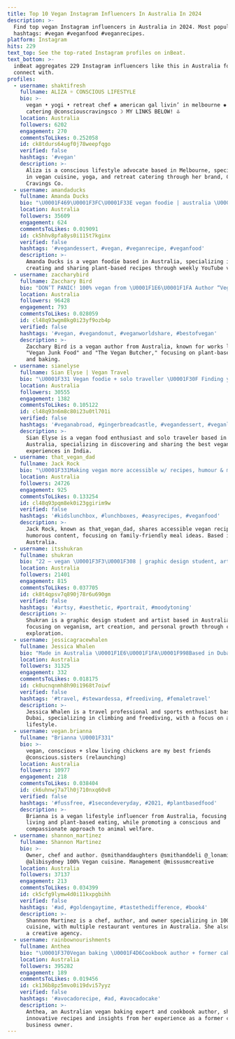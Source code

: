 ```yaml
---
title: Top 10 Vegan Instagram Influencers In Australia In 2024
description: >-
  Find top vegan Instagram influencers in Australia in 2024. Most popular
  hashtags: #vegan #veganfood #veganrecipes.
platform: Instagram
hits: 229
text_top: See the top-rated Instagram profiles on inBeat.
text_bottom: >-
  inBeat aggregates 229 Instagram influencers like this in Australia for you to
  connect with.
profiles:
  - username: shaktifresh
    fullname: ALIZA ☼ CONSCIOUS LIFESTYLE
    bio: >-
      vegan • yogi • retreat chef ❀ american gal livin’ in melbourne ✺ chef &
      catering @consciouscravingsco ☽ MY LINKS BELOW! ⥥
    location: Australia
    followers: 6202
    engagement: 270
    commentsToLikes: 0.252058
    id: ck8tdurs64ugf0j78weepfqgo
    verified: false
    hashtags: '#vegan'
    description: >-
      Aliza is a conscious lifestyle advocate based in Melbourne, specializing
      in vegan cuisine, yoga, and retreat catering through her brand, Conscious
      Cravings Co.
  - username: amandaducks
    fullname: Amanda Ducks
    bio: "\U0001F469\U0001F3FC‍\U0001F33E vegan foodie | australia \U0001F31E hello@amandaducks.com \U0001FAB4 weekly videos on youtube"
    location: Australia
    followers: 35609
    engagement: 624
    commentsToLikes: 0.019091
    id: ck5hhv8pfa8ys0i115t7kginx
    verified: false
    hashtags: '#vegandessert, #vegan, #veganrecipe, #veganfood'
    description: >-
      Amanda Ducks is a vegan foodie based in Australia, specializing in
      creating and sharing plant-based recipes through weekly YouTube videos.
  - username: zaccharybird
    fullname: Zacchary Bird
    bio: "DON’T PANIC! 100% vegan from \U0001F1E6\U0001F1FA Author “Vegan Junk Food” \U0001F354 & “The Vegan Butcher” EN/NL/FR/DE\U0001F357 “The Vegan Baker” out NOW \U0001F9C1 bookings@slickmgmt.com.au"
    location: Australia
    followers: 96428
    engagement: 793
    commentsToLikes: 0.028059
    id: cl48q93wgm8kg0i23yf9ozb4p
    verified: false
    hashtags: '#vegan, #vegandonut, #veganworldshare, #bestofvegan'
    description: >-
      Zacchary Bird is a vegan author from Australia, known for works like
      "Vegan Junk Food" and "The Vegan Butcher," focusing on plant-based cooking
      and baking.
  - username: sianelyse
    fullname: Sian Elyse | Vegan Travel
    bio: "\U0001F331 Vegan foodie + solo traveller \U0001F30F Finding you all the best eats in → India \U0001F48C sianelyse@outlook.com \U0001F447 Vegan starter kit"
    location: Australia
    followers: 30555
    engagement: 1382
    commentsToLikes: 0.105122
    id: cl48q93n6m8c80i23u0tl701i
    verified: false
    hashtags: '#veganabroad, #gingerbreadcastle, #vegandessert, #veganlife'
    description: >-
      Sian Elyse is a vegan food enthusiast and solo traveler based in
      Australia, specializing in discovering and sharing the best vegan dining
      experiences in India.
  - username: that_vegan_dad
    fullname: Jack Rock
    bio: "\U0001F331Making vegan more accessible w/ recipes, humour & more! MY FREE LUNCH BOX EBOOK ⬇️ \U0001F4E7 Mgmt @oracoagency"
    location: Australia
    followers: 24726
    engagement: 925
    commentsToLikes: 0.133254
    id: cl48q93pqm8ek0i23ggirim9w
    verified: false
    hashtags: '#kidslunchbox, #lunchboxes, #easyrecipes, #veganfood'
    description: >-
      Jack Rock, known as that_vegan_dad, shares accessible vegan recipes and
      humorous content, focusing on family-friendly meal ideas. Based in
      Australia.
  - username: itsshukran
    fullname: shukran
    bio: "22 — vegan \U0001F3F3️‍\U0001F308 | graphic design student, artist making art, drinking coffee, and learning new things"
    location: Australia
    followers: 21401
    engagement: 815
    commentsToLikes: 0.037705
    id: ck8t4qpsv7q890j78r6u690gm
    verified: false
    hashtags: '#artsy, #aesthetic, #portrait, #moodytoning'
    description: >-
      Shukran is a graphic design student and artist based in Australia,
      focusing on veganism, art creation, and personal growth through creative
      exploration.
  - username: jessicagracewhalen
    fullname: Jessica Whalen
    bio: "Made in Australia \U0001F1E6\U0001F1FA\U0001F998Based in Dubai \U0001F1E6\U0001F1EA\U0001F982 I travel for a living, hold my breath & climb things as sports. Vegan bc I hate plants \U0001F9D7‍♀️\U0001F30B \U0001F30F\U0001F469‍✈️ \U0001F40B \U0001F93F"
    location: Australia
    followers: 31325
    engagement: 332
    commentsToLikes: 0.018175
    id: ck0ucnqnmh8h90i1968t7oiwf
    verified: false
    hashtags: '#travel, #stewardessa, #freediving, #femaletravel'
    description: >-
      Jessica Whalen is a travel professional and sports enthusiast based in
      Dubai, specializing in climbing and freediving, with a focus on a vegan
      lifestyle.
  - username: vegan.brianna
    fullname: "Brianna \U0001F331"
    bio: >-
      vegan, conscious + slow living chickens are my best friends
      @conscious.sisters (relaunching)
    location: Australia
    followers: 10977
    engagement: 218
    commentsToLikes: 0.038404
    id: ck6uhnwj7a7lh0j710nxq60v8
    verified: false
    hashtags: '#fussfree, #1secondeveryday, #2021, #plantbasedfood'
    description: >-
      Brianna is a vegan lifestyle influencer from Australia, focusing on slow
      living and plant-based eating, while promoting a conscious and
      compassionate approach to animal welfare.
  - username: shannon_martinez
    fullname: Shannon Martinez
    bio: >-
      Owner, chef and author. @smithanddaughters @smithanddeli @_lonamisa_
      @alibisydney 100% Vegan cuisine. Management @missusmcreative
    location: Australia
    followers: 37137
    engagement: 213
    commentsToLikes: 0.034399
    id: ck5cfg9lymw4d0i11kxpgbihh
    verified: false
    hashtags: '#ad, #goldengaytime, #tastethedifference, #book4'
    description: >-
      Shannon Martinez is a chef, author, and owner specializing in 100% vegan
      cuisine, with multiple restaurant ventures in Australia. She also manages
      a creative agency.
  - username: rainbownourishments
    fullname: Anthea
    bio: "\U0001F370Vegan baking \U0001F4D6Cookbook author + former cake biz owner \U0001F428Australia \U0001F4E7anthea@rainbownourishments.com"
    location: Australia
    followers: 395282
    engagement: 189
    commentsToLikes: 0.019456
    id: ck136b8pz5mvo0i19dvi57yyz
    verified: false
    hashtags: '#avocadorecipe, #ad, #avocadocake'
    description: >-
      Anthea, an Australian vegan baking expert and cookbook author, shares
      innovative recipes and insights from her experience as a former cake
      business owner.
---
```


